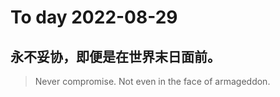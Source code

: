 
# To day 2022-08-29


## 永不妥协，即便是在世界末日面前。
> Never compromise. Not even in the face of armageddon.

    